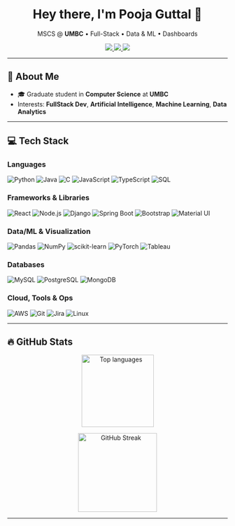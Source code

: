 <!-- Profile README for Pooja Guttal -->
<h1 align="center">Hey there, I'm Pooja Guttal 👋</h1>

<p align="center">
  MSCS @ <b>UMBC</b> • Full-Stack • Data & ML • Dashboards
</p>

<p align="center">
  <a href="mailto:poojag3@umbc.edu">
    <img src="https://img.shields.io/badge/Email-poojag3%40umbc.edu-red?style=for-the-badge&logo=gmail&logoColor=white" />
  </a>
  <a href="https://www.linkedin.com/in/pooja-guttal-3306381b4/">
    <img src="https://img.shields.io/badge/LinkedIn-pooja--guttal-0A66C2?style=for-the-badge&logo=linkedin&logoColor=white" />
  </a>
  <a href="https://github.com/poojavguttal">
    <img src="https://img.shields.io/badge/GitHub-poojavguttal-181717?style=for-the-badge&logo=github&logoColor=white" />
  </a>
</p>

---

## 💫 About Me
- 🎓 Graduate student in **Computer Science** at **UMBC**
- Interests:  **FullStack Dev**, **Artificial Intelligence**, **Machine Learning**, **Data Analytics**
---

## 💻 Tech Stack

### Languages
![Python](https://img.shields.io/badge/Python-3776AB?style=for-the-badge&logo=python&logoColor=white)
![Java](https://img.shields.io/badge/Java-007396?style=for-the-badge&logo=openjdk&logoColor=white)
![C](https://img.shields.io/badge/C-00599C?style=for-the-badge&logo=c&logoColor=white)
![JavaScript](https://img.shields.io/badge/JavaScript-F7DF1E?style=for-the-badge&logo=javascript&logoColor=black)
![TypeScript](https://img.shields.io/badge/TypeScript-3178C6?style=for-the-badge&logo=typescript&logoColor=white)
![SQL](https://img.shields.io/badge/SQL-336791?style=for-the-badge&logo=postgresql&logoColor=white)

### Frameworks & Libraries
![React](https://img.shields.io/badge/React-20232A?style=for-the-badge&logo=react&logoColor=61DAFB)
![Node.js](https://img.shields.io/badge/Node.js-339933?style=for-the-badge&logo=nodedotjs&logoColor=white)
![Django](https://img.shields.io/badge/Django-092E20?style=for-the-badge&logo=django&logoColor=white)
![Spring Boot](https://img.shields.io/badge/Spring%20Boot-6DB33F?style=for-the-badge&logo=springboot&logoColor=white)
![Bootstrap](https://img.shields.io/badge/Bootstrap-7952B3?style=for-the-badge&logo=bootstrap&logoColor=white)
![Material UI](https://img.shields.io/badge/MUI-007FFF?style=for-the-badge&logo=mui&logoColor=white)

### Data/ML & Visualization
![Pandas](https://img.shields.io/badge/Pandas-150458?style=for-the-badge&logo=pandas&logoColor=white)
![NumPy](https://img.shields.io/badge/NumPy-013243?style=for-the-badge&logo=numpy&logoColor=white)
![scikit-learn](https://img.shields.io/badge/scikit--learn-F7931E?style=for-the-badge&logo=scikitlearn&logoColor=white)
![PyTorch](https://img.shields.io/badge/PyTorch-EE4C2C?style=for-the-badge&logo=pytorch&logoColor=white)
![Tableau](https://img.shields.io/badge/Tableau-E97627?style=for-the-badge&logo=tableau&logoColor=white)

### Databases
![MySQL](https://img.shields.io/badge/MySQL-4479A1?style=for-the-badge&logo=mysql&logoColor=white)
![PostgreSQL](https://img.shields.io/badge/PostgreSQL-4169E1?style=for-the-badge&logo=postgresql&logoColor=white)
![MongoDB](https://img.shields.io/badge/MongoDB-47A248?style=for-the-badge&logo=mongodb&logoColor=white)

### Cloud, Tools & Ops
![AWS](https://img.shields.io/badge/AWS-232F3E?style=for-the-badge&logo=amazonaws&logoColor=white)
![Git](https://img.shields.io/badge/Git-F05032?style=for-the-badge&logo=git&logoColor=white)
![Jira](https://img.shields.io/badge/Jira-0052CC?style=for-the-badge&logo=jira&logoColor=white)
![Linux](https://img.shields.io/badge/Linux-FCC624?style=for-the-badge&logo=linux&logoColor=black)

---

## 🔥 GitHub Stats

<p align="center">
  <img height="165" src="https://github-readme-stats.vercel.app/api/top-langs/?username=poojavguttal&layout=compact&theme=tokyonight" alt="Top languages" />
</p>

<p align="center">
  <img height="180" src="https://streak-stats.demolab.com?user=poojavguttal&theme=tokyonight" alt="GitHub Streak" />
</p>

<!-- Optional trophies
<p align="center">
  <img src="https://github-profile-trophy.vercel.app/?username=poojavguttal&theme=onedark&row=1&column=6" alt="trophies" />
</p>
-->

---

<!--
Optional sections to add later:
- 🚀 Featured Projects (FactMed, Hospital Scheduling, Tampermonkey Quiz Automation, Rail Wheel Health GUI)
- 📝 Latest Blog Posts (auto-update with a GitHub Action)
- 🎯 Goals for 2025–26 (research, internships, publications)
-->

